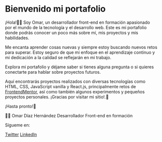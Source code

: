 
# Bienvenido mi portafolio

¡Hola!🙋‍♂️
 Soy Omar, un desarrollador front-end en formación apasionado por el mundo de la tecnología y el desarrollo web. Este es mi portafolio donde podrás conocer un poco más sobre mí, mis proyectos y mis habilidades. 

Me encanta aprender cosas nuevas y siempre estoy buscando nuevos retos para superar. Estoy seguro de que mi enfoque en el aprendizaje continuo y mi dedicación a la calidad se reflejarán en mi trabajo.

Explora mi portafolio y déjame saber si tienes alguna pregunta o si quieres conectarte para hablar sobre proyectos futuros.
 
Aquí encontrarás proyectos realizados con diversas tecnologías como HTML, CSS, JavaScript vanilla y React.js, principalmente retos de [FrontendMentor](https://www.frontendmentor.io/profile/0marD), así como también algunos experimentos y pequeños proyectos personales. 
¡Gracias por visitar mi sitio!.🤞

¡Hasta pronto!👋

👨‍💻 Omar Díaz Hernández
Desarrollador Front-end en formación

Sígueme en:

[Twitter](https://twitter.com/omar_dhz)
[LinkedIn](https://www.linkedin.com/in/omar-dhz/)
